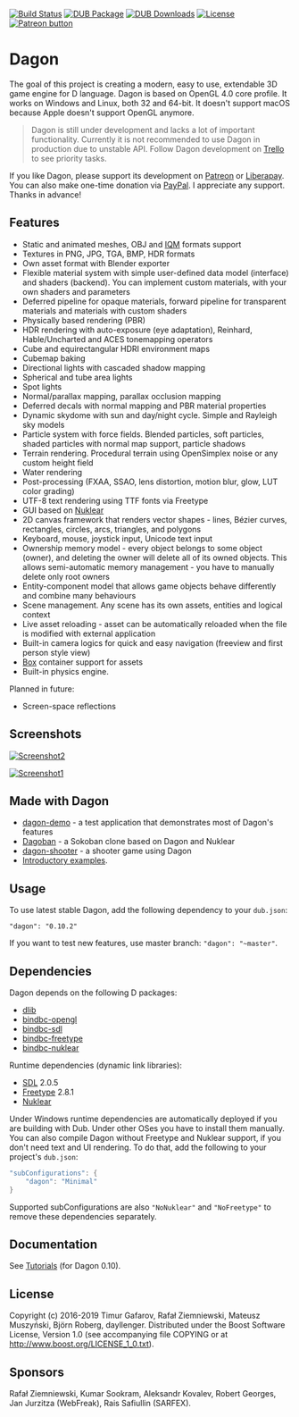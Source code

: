 [![Build Status](https://travis-ci.org/gecko0307/dagon.svg?branch=master)](https://travis-ci.org/gecko0307/dagon)
[![DUB Package](https://img.shields.io/dub/v/dagon.svg)](https://code.dlang.org/packages/dagon)
[![DUB Downloads](https://img.shields.io/dub/dt/dagon.svg)](https://code.dlang.org/packages/dagon)
[![License](http://img.shields.io/badge/license-boost-blue.svg)](http://www.boost.org/LICENSE_1_0.txt)
[![Patreon button](https://img.shields.io/badge/patreon-donate-yellow.svg)](http://patreon.com/gecko0307 "Become a Patron!")

Dagon
=====
The goal of this project is creating a modern, easy to use, extendable 3D game engine for D language. Dagon is based on OpenGL 4.0 core profile. It works on Windows and Linux, both 32 and 64-bit. It doesn't support macOS because Apple doesn't support OpenGL anymore.

> Dagon is still under development and lacks a lot of important functionality. Currently it is not recommended to use Dagon in production due to unstable API. Follow Dagon development on [Trello](https://trello.com/b/4sDgRjZI/dagon) to see priority tasks. 

If you like Dagon, please support its development on [Patreon](https://www.patreon.com/gecko0307) or [Liberapay](https://liberapay.com/gecko0307). You can also make one-time donation via [PayPal](https://www.paypal.me/tgafarov). I appreciate any support. Thanks in advance!

Features
--------
* Static and animated meshes, OBJ and [IQM](https://github.com/lsalzman/iqm) formats support
* Textures in PNG, JPG, TGA, BMP, HDR formats
* Own asset format with Blender exporter
* Flexible material system with simple user-defined data model (interface) and shaders (backend). You can implement custom materials, with your own shaders and parameters
* Deferred pipeline for opaque materials, forward pipeline for transparent materials and materials with custom shaders
* Physically based rendering (PBR)
* HDR rendering with auto-exposure (eye adaptation), Reinhard, Hable/Uncharted and ACES tonemapping operators
* Cube and equirectangular HDRI environment maps
* Cubemap baking
* Directional lights with cascaded shadow mapping
* Spherical and tube area lights
* Spot lights
* Normal/parallax mapping, parallax occlusion mapping
* Deferred decals with normal mapping and PBR material properties
* Dynamic skydome with sun and day/night cycle. Simple and Rayleigh sky models
* Particle system with force fields. Blended particles, soft particles, shaded particles with normal map support, particle shadows
* Terrain rendering. Procedural terrain using OpenSimplex noise or any custom height field
* Water rendering
* Post-processing (FXAA, SSAO, lens distortion, motion blur, glow, LUT color grading)
* UTF-8 text rendering using TTF fonts via Freetype
* GUI based on [Nuklear](https://github.com/Immediate-Mode-UI/Nuklear)
* 2D canvas framework that renders vector shapes - lines, Bézier curves, rectangles, circles, arcs, triangles, and polygons
* Keyboard, mouse, joystick input, Unicode text input
* Ownership memory model - every object belongs to some object (owner), and deleting the owner will delete all of its owned objects. This allows semi-automatic memory management - you have to manually delete only root owners
* Entity-component model that allows game objects behave differently and combine many behaviours
* Scene management. Any scene has its own assets, entities and logical context
* Live asset reloading - asset can be automatically reloaded when the file is modified with external application
* Built-in camera logics for quick and easy navigation (freeview and first person style view)
* [Box](https://github.com/gecko0307/box) container support for assets
* Built-in physics engine.

Planned in future:
* Screen-space reflections

Screenshots
-----------
[![Screenshot2](https://dlanggamedev.xtreme3d.ru/wp-content/uploads/2020/01/fire5_1.jpg)](https://dlanggamedev.xtreme3d.ru/wp-content/uploads/2020/01/fire5_1.jpg)

[![Screenshot1](https://1.bp.blogspot.com/-qC2fIlkQA7E/XO2335jW2iI/AAAAAAAAD8M/Tc9Wjg2CkzUMyo2k_Kg35y70qkUj7-FIwCPcBGAYYCw/s1600/2019-05-29%2B01_20_42-Dagon%2BNG.jpg)](https://1.bp.blogspot.com/-qC2fIlkQA7E/XO2335jW2iI/AAAAAAAAD8M/Tc9Wjg2CkzUMyo2k_Kg35y70qkUj7-FIwCPcBGAYYCw/s1600/2019-05-29%2B01_20_42-Dagon%2BNG.jpg)

Made with Dagon
---------------
* [dagon-demo](https://github.com/gecko0307/dagon-demo) - a test application that demonstrates most of Dagon's features
* [Dagoban](https://github.com/Timu5/dagoban) - a Sokoban clone based on Dagon and Nuklear
* [dagon-shooter](https://github.com/aferust/dagon-shooter) - a shooter game using Dagon
* [Introductory examples](https://github.com/gecko0307/dagon-tutorials).

Usage
-----
To use latest stable Dagon, add the following dependency to your `dub.json`:
```
"dagon": "0.10.2"
```
If you want to test new features, use master branch: `"dagon": "~master"`.

Dependencies
------------
Dagon depends on the following D packages:
* [dlib](https://github.com/gecko0307/dlib)
* [bindbc-opengl](https://github.com/BindBC/bindbc-opengl)
* [bindbc-sdl](https://github.com/BindBC/bindbc-sdl)
* [bindbc-freetype](https://github.com/BindBC/bindbc-freetype)
* [bindbc-nuklear](https://github.com/Timu5/bindbc-nuklear)

Runtime dependencies (dynamic link libraries):
* [SDL](https://www.libsdl.org) 2.0.5
* [Freetype](https://www.freetype.org) 2.8.1
* [Nuklear](https://github.com/vurtun/nuklear)

Under Windows runtime dependencies are automatically deployed if you are building with Dub. Under other OSes you have to install them manually. You can also compile Dagon without Freetype and Nuklear support, if you don't need text and UI rendering. To do that, add the following to your project's `dub.json`:

```d
"subConfigurations": {
    "dagon": "Minimal"
}
```

Supported subConfigurations are also `"NoNuklear"` and `"NoFreetype"` to remove these dependencies separately.

Documentation
-------------
See [Tutorials](https://github.com/gecko0307/dagon/wiki/Tutorials) (for Dagon 0.10).

License
-------
Copyright (c) 2016-2019 Timur Gafarov, Rafał Ziemniewski, Mateusz Muszyński, Björn Roberg, dayllenger. Distributed under the Boost Software License, Version 1.0 (see accompanying file COPYING or at http://www.boost.org/LICENSE_1_0.txt).

Sponsors
--------
Rafał Ziemniewski, Kumar Sookram, Aleksandr Kovalev, Robert Georges, Jan Jurzitza (WebFreak), Rais Safiullin (SARFEX).
